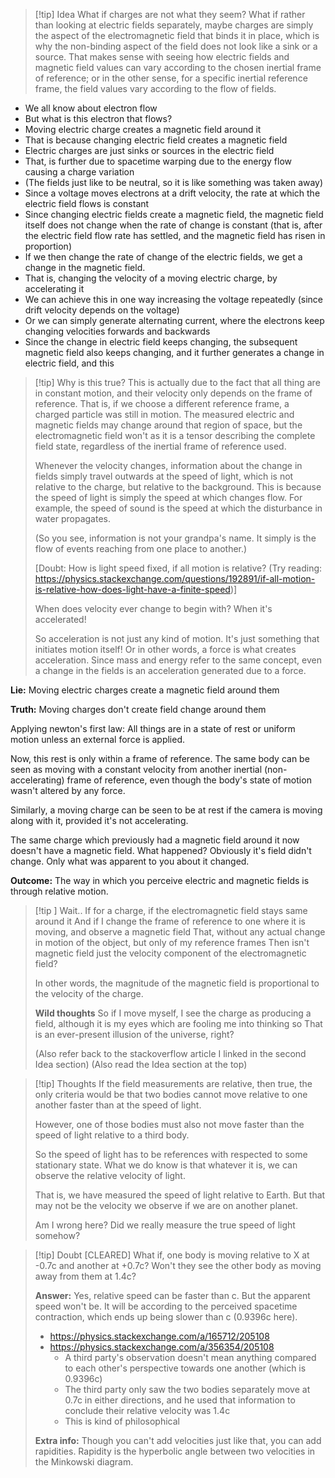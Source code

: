 > [!tip] Idea
> What if charges are not what they seem? What if rather than looking at electric fields separately, maybe charges are simply the aspect of the electromagnetic field that binds it in place, which is why the non-binding aspect of the field does not look like a sink or a source. That makes sense with seeing how electric fields and magnetic field values can vary according to the chosen inertial frame of reference; or in the other sense, for a specific inertial reference frame, the field values vary according to the flow of fields.

- We all know about electron flow
- But what is this electron that flows?
- Moving electric charge creates a magnetic field around it
- That is because changing electric field creates a magnetic field
- Electric charges are just sinks or sources in the electric field
- That, is further due to spacetime warping due to the energy flow causing a charge variation
- (The fields just like to be neutral, so it is like something was taken away)
- Since a voltage moves electrons at a drift velocity, the rate at which the electric field flows is constant
- Since changing electric fields create a magnetic field, the magnetic field itself does not change when the rate of change is constant (that is, after the electric field flow rate has settled, and the magnetic field has risen in proportion)
- If we then change the rate of change of the electric fields, we get a change in the magnetic field.
- That is, changing the velocity of a moving electric charge, by accelerating it
- We can achieve this in one way increasing the voltage repeatedly (since drift velocity depends on the voltage)
- Or we can simply generate alternating current, where the electrons keep changing velocities forwards and backwards
- Since the change in electric field keeps changing, the subsequent magnetic field also keeps changing, and it further generates a change in electric field, and this 

> [!tip] Why is this true?
>  This is actually due to the fact that all thing are in constant motion, and their velocity only depends on the frame of reference. That is, if we choose a different reference frame, a charged particle was still in motion. The measured electric and magnetic fields may change around that region of space, but the electromagnetic field won't as it is a tensor describing the complete field state, regardless of the inertial frame of reference used.
>  
>  Whenever the velocity changes, information about the change in fields simply travel outwards at the speed of light, which is not relative to the charge, but relative to the background. This is because the speed of light is simply the speed at which changes flow. For example, the speed of sound is the speed at which the disturbance in water propagates.
>  
>  (So you see, information is not your grandpa's name. It simply is the flow of events reaching from one place to another.)
> 
>  \[Doubt: How is light speed fixed, if all motion is relative? (Try reading: https://physics.stackexchange.com/questions/192891/if-all-motion-is-relative-how-does-light-have-a-finite-speed)\]
>  
>  When does velocity ever change to begin with? When it's accelerated!
>  
>  So acceleration is not just any kind of motion. It's just something that initiates motion itself! Or in other words, a force is what creates acceleration. Since mass and energy refer to the same concept, even a change in the fields is an acceleration generated due to a force.



**Lie:** Moving electric charges create a magnetic field around them

**Truth:** Moving charges don't create field change around them

Applying newton's first law: All things are in a state of rest or uniform motion unless an external force is applied.

Now, this rest is only within a frame of reference. The same body can be seen as moving with a constant velocity from another inertial (non-accelerating) frame of reference, even though the body's state of motion wasn't altered by any force.

Similarly, a moving charge can be seen to be at rest if the camera is moving along with it, provided it's not accelerating.

The same charge which previously had a magnetic field around it now doesn't have a magnetic field. What happened? Obviously it's field didn't change. Only what was apparent to you about it changed.

**Outcome:** The way in which you perceive electric and magnetic fields is through relative motion.

> [!tip ] Wait..
>If for a charge, if the electromagnetic field stays same around it
>And if I change the frame of reference to one where it is moving, and observe a magnetic field
>That, without any actual change in motion of the object, but only of my reference frames
>Then isn't magnetic field just the velocity component of the electromagnetic field?
>
>In other words, the magnitude of the magnetic field is proportional to the velocity of the charge.
>
>**Wild thoughts**
>So if I move myself, I see the charge as producing a field, although it is my eyes which are fooling me into thinking so
>That is an ever-present illusion of the universe, right?
>
>(Also refer back to the stackoverflow article I linked in the second Idea section)
>(Also read the Idea section at the top)

> [!tip] Thoughts
> If the field measurements are relative, then true, the only criteria would be that two bodies cannot move relative to one another faster than at the speed of light.
> 
> However, one of those bodies must also not move faster than the speed of light relative to a third body.
> 
> So the speed of light has to be references with respected to some stationary state. What we do know is that whatever it is, we can observe the relative velocity of light.
> 
> That is, we have measured the speed of light relative to Earth. But that may not be the velocity we observe if we are on another planet.
> 
> Am I wrong here? Did we really measure the true speed of light somehow?

> [!tip] Doubt \[CLEARED\]
> What if, one body is moving relative to X at -0.7c and another at +0.7c? Won't they see the other body as moving away from them at 1.4c?
> 
> **Answer:** Yes, relative speed can be faster than c. But the apparent speed won't be. It will be according to the perceived spacetime contraction, which ends up being slower than c (0.9396c here).
> - https://physics.stackexchange.com/a/165712/205108
> - https://physics.stackexchange.com/a/356354/205108
> 	- A third party's observation doesn't mean anything compared to each other's perspective towards one another (which is 0.9396c)
> 	- The third party only saw the two bodies separately move at 0.7c in either directions, and he used that information to conclude their relative velocity was 1.4c
> 	- This is kind of philosophical
> 
> **Extra info:** Though you can't add velocities just like that, you can add rapidities. Rapidity is the hyperbolic angle between two velocities in the Minkowski diagram.


